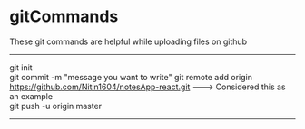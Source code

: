 # gitCommands                                                                                                                                                                       
These git commands are helpful while uploading files on github                                         
___________________________________________________________________________________________________________ 
git init  
git commit -m "message you want to write" 
git remote add origin https://github.com/Nitin1604/notesApp-react.git ---> Considered this as an example  
git push -u origin master   
____________________________________________________________________________________________________________
